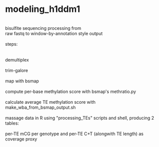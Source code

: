 # modeling_h1ddm1
<br/>
bisulfite sequencing processing from<br/>
raw fastq to window-by-annotation style output<br/>
<br/>
steps:<br/><br/>
<br/>
demultiplex<br/>
<br/>
trim-galore<br/>
<br/>
map with bsmap<br/>
<br/>
compute per-base methylation score with bsmap's methratio.py<br/>
<br/>
calculate average TE methylation score with <br/>make_wba_from_bsmap_output.sh<br/> 
  
<br/>
massage data in R using "processing_TEs" scripts and shell, producing 2 tables: <br/>
<br/>
per-TE mCG per genotype and per-TE C+T (alongwith TE length) as coverage proxy<br/>
<br/><br/>



